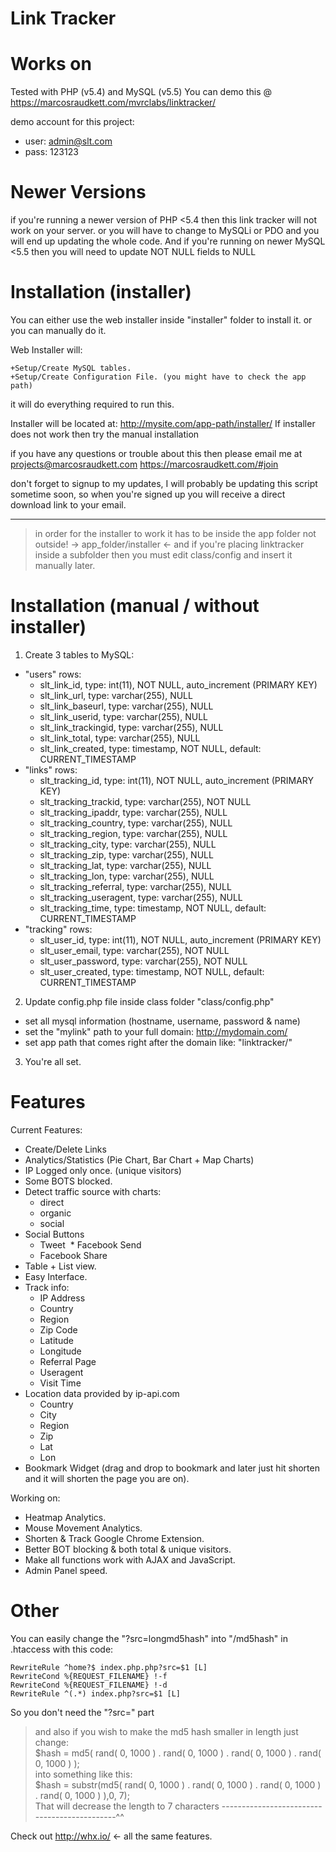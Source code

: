 # Link Tracker

# Works on
Tested with PHP (v5.4) and MySQL (v5.5)
You can demo this @ https://marcosraudkett.com/mvrclabs/linktracker/

demo account for this project:
- user: admin@slt.com
- pass: 123123

# Newer Versions
if you're running a newer version of PHP <5.4 then this link tracker will not work on your server.
or you will have to change to MySQLi or PDO and you will end up updating the whole code.
And if you're running on newer MySQL <5.5 then you will need to update NOT NULL fields to NULL


# Installation (installer)
You can either use the web installer inside "installer" folder to install it.
or you can manually do it.

Web Installer will:

	+Setup/Create MySQL tables.
	+Setup/Create Configuration File. (you might have to check the app path)

it will do everything required to run this.

Installer will be located at:
http://mysite.com/app-path/installer/ If installer does not work then try the manual installation

if you have any questions or trouble about this then please email me at
projects@marcosraudkett.com
https://marcosraudkett.com/#join

don't forget to signup to my updates, I will probably be updating this script sometime soon,
so when you're signed up you will receive a direct download link to your email.

---------------------------
> in order for the installer to work it has to be inside the app folder not outside! -> app_folder/installer <-
> and if you're placing linktracker inside a subfolder then you must edit class/config and insert it manually later.

# Installation (manual / without installer)

1. Create 3 tables to MySQL:
 * "users" rows:
   * slt_link_id, type: int(11), NOT NULL, auto_increment (PRIMARY KEY)
   * slt_link_url, type: varchar(255), NULL
   * slt_link_baseurl, type: varchar(255), NULL
   * slt_link_userid, type: varchar(255), NULL
   * slt_link_trackingid, type: varchar(255), NULL
   * slt_link_total, type: varchar(255), NULL
   * slt_link_created, type: timestamp, NOT NULL, default: CURRENT_TIMESTAMP
 * "links" rows:
   * slt_tracking_id, type: int(11), NOT NULL, auto_increment (PRIMARY KEY)
   * slt_tracking_trackid, type: varchar(255), NOT NULL
   * slt_tracking_ipaddr, type: varchar(255), NULL
   * slt_tracking_country, type: varchar(255), NULL
   * slt_tracking_region, type: varchar(255), NULL
   * slt_tracking_city, type: varchar(255), NULL
   * slt_tracking_zip, type: varchar(255), NULL
   * slt_tracking_lat, type: varchar(255), NULL
   * slt_tracking_lon, type: varchar(255), NULL
   * slt_tracking_referral, type: varchar(255), NULL
   * slt_tracking_useragent, type: varchar(255), NULL
   * slt_tracking_time, type: timestamp, NOT NULL, default: CURRENT_TIMESTAMP
 * "tracking" rows:
   * slt_user_id, type: int(11), NOT NULL, auto_increment (PRIMARY KEY)
   * slt_user_email, type: varchar(255), NOT NULL
   * slt_user_password, type: varchar(255), NOT NULL
   * slt_user_created, type: timestamp, NOT NULL, default: CURRENT_TIMESTAMP
2. Update config.php file inside class folder "class/config.php"
 * set all mysql information (hostname, username, password & name)
 * set the "mylink" path to your full domain: http://mydomain.com/
 * set app path that comes right after the domain like: "linktracker/"
3. You're all set.

# Features
Current Features:
* Create/Delete Links
* Analytics/Statistics (Pie Chart, Bar Chart + Map Charts)
* IP Logged only once. (unique visitors)
* Some BOTS blocked.
* Detect traffic source with charts: 
  * direct
  * organic
  * social
* Social Buttons
  * Tweet
  * Facebook Send
  * Facebook Share
* Table + List view.
* Easy Interface.
* Track info: 
  * IP Address
  * Country
  * Region
  * Zip Code
  * Latitude
  * Longitude
  * Referral Page
  * Useragent
  * Visit Time
* Location data provided by ip-api.com 
  * Country
  * City
  * Region
  * Zip
  * Lat
  * Lon
* Bookmark Widget (drag and drop to bookmark and later just hit shorten and it will shorten the page you are on).

Working on:
* Heatmap Analytics.
* Mouse Movement Analytics.
* Shorten & Track Google Chrome Extension.
* Better BOT blocking & both total & unique visitors.
* Make all functions work with AJAX and JavaScript.
* Admin Panel speed.



# Other

You can easily change the "?src=longmd5hash" into "/md5hash" in .htaccess with this code:

	RewriteRule ^home?$ index.php.php?src=$1 [L]
	RewriteCond %{REQUEST_FILENAME} !-f
	RewriteCond %{REQUEST_FILENAME} !-d
	RewriteRule ^(.*) index.php?src=$1 [L]
	
So you don't need the "?src=" part

> and also if you wish to make the md5 hash smaller in length just change: <br>
> $hash = md5( rand( 0, 1000 ) . rand( 0, 1000 ) . rand( 0, 1000 ) . rand( 0, 1000 ) ); <br>
> into something like this: <br>
> $hash = substr(md5( rand( 0, 1000 ) . rand( 0, 1000 ) . rand( 0, 1000 ) . rand( 0, 1000 ) ),0, 7); <br>
> That will decrease the length to 7 characters ---------------------------------------------^^

Check out http://whx.io/ <- all the same features.
